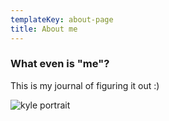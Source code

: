 ```yaml
---
templateKey: about-page
title: About me
---
```

### What even is "me"?

This is my journal of figuring it out :)

![kyle portrait](/img/img_8686.jpg "Picture of me!")

